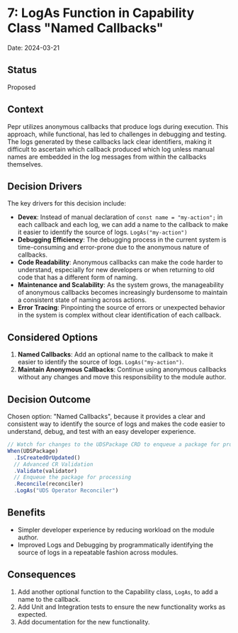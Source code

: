 # 7: LogAs Function in Capability Class "Named Callbacks"

Date: 2024-03-21

## Status

Proposed

## Context

Pepr utilizes anonymous callbacks that produce logs during execution. This approach, while functional, has led to challenges in debugging and testing. The logs generated by these callbacks lack clear identifiers, making it difficult to ascertain which callback produced which log unless manual names are embedded in the log messages from within the callbacks themselves.


## Decision Drivers

The key drivers for this decision include:

- **Devex**: Instead of manual declaration of `const name = "my-action";` in each callback and each log, we can add a name to the callback to make it easier to identify the source of logs. `LogAs("my-action")`
- **Debugging Efficiency**: The debugging process in the current system is time-consuming and error-prone due to the anonymous nature of callbacks.  
- **Code Readability**: Anonymous callbacks can make the code harder to understand, especially for new developers or when returning to old code that has a different form of naming.
- **Maintenance and Scalability**: As the system grows, the manageability of anonymous callbacks becomes increasingly burdensome to maintain a consistent state of naming across actions.
- **Error Tracing**: Pinpointing the source of errors or unexpected behavior in the system is complex without clear identification of each callback.


## Considered Options

1. **Named Callbacks**: Add an optional name to the callback to make it easier to identify the source of logs. `LogAs("my-action")`.
2. **Maintain Anonymous Callbacks**: Continue using anonymous callbacks without any changes and move this responsibility to the module author. 

## Decision Outcome 

Chosen option: "Named Callbacks", because it provides a clear and consistent way to identify the source of logs and makes the code easier to understand, debug, and test with an easy developer experience.

```ts
// Watch for changes to the UDSPackage CRD to enqueue a package for processing
When(UDSPackage)
  .IsCreatedOrUpdated()
  // Advanced CR Validation
  .Validate(validator)
  // Enqueue the package for processing
  .Reconcile(reconciler)
  .LogAs("UDS Operator Reconciler")
```


## Benefits

- Simpler developer experience by reducing workload on the module author.
- Improved Logs and Debugging by programmatically identifying the source of logs in a repeatable fashion across modules.

## Consequences

1. Add another optional function to the Capability class, `LogAs`, to add a name to the callback.
2. Add Unit and Integration tests to ensure the new functionality works as expected.
3. Add documentation for the new functionality.
